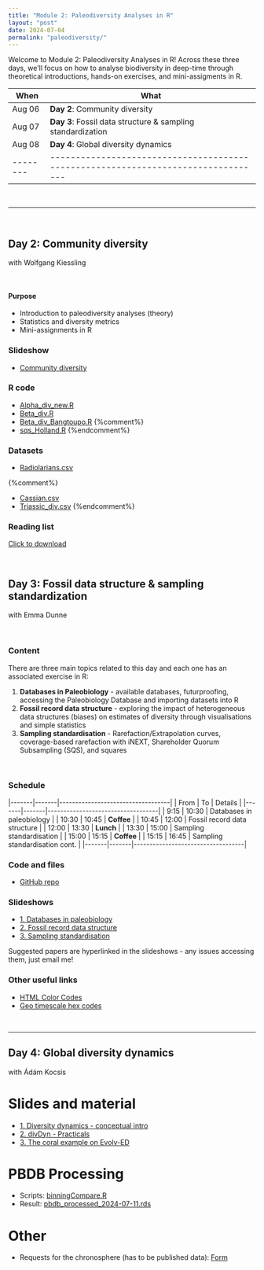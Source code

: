 ```yaml
---
title: "Module 2: Paleodiversity Analyses in R"
layout: "post" 
date: 2024-07-04
permalink: "paleodiversity/"
---
```


Welcome to Module 2: Paleodiversity Analyses in R! Across these three days, we'll focus on how to analyse biodiversity in deep-time through theoretical introductions, hands-on exercises, and mini-assigments in R. 


| When   | What                                                                            |
|--------|---------------------------------------------------------------------------------|
| Aug 06 | **Day 2**: Community diversity                                                  |
| Aug 07 | **Day 3**: Fossil data structure & sampling standardization                     |
| Aug 08 | **Day 4**: Global diversity dynamics                                            |
|--------|---------------------------------------------------------------------------------|

<br>

- - -

<br>

## Day 2: Community diversity
with Wolfgang Kiessling

<br>

#### Purpose
- Introduction to paleodiversity analyses (theory)
- Statistics and diversity metrics
- Mini-assignments in R


### Slideshow
- [Community diversity]({{site.baseurl}}/data/paleodiversity/Day2_Wolfgang/CommunityDiversity2024.pptx)

### R code
- [Alpha_div_new.R]({{site.baseurl}}/data/paleodiversity/Day2_Wolfgang/Alpha_div_new.R)
- [Beta_div.R]({{site.baseurl}}/data/paleodiversity/Day2_Wolfgang/Beta_div.R)
- [Beta_div_Bangtoupo.R]({{site.baseurl}}/data/paleodiversity/Day2_Wolfgang/Beta_div_Bangtoupo.R)
{%comment%}
- [sqs_Holland.R]({{site.baseurl}}/data/paleodiversity/sqs_Holland.R)
{%endcomment%}


### Datasets
- [Radiolarians.csv]({{site.baseurl}}/data/paleodiversity/Day2_Wolfgang/Radiolarians.csv)

{%comment%}
- [Cassian.csv]({{site.baseurl}}/data/paleodiversity/Cassian.csv)
- [Triassic_div.csv]({{site.baseurl}}/data/paleodiversity/Triassic_div.csv)
{%endcomment%}


### Reading list
[Click to download]({{site.baseurl}}/data/paleodiversity/Day2_Wolfgang/ReadingList_Kiessling.docx)

<br>


## Day 3: Fossil data structure & sampling standardization
with Emma Dunne

<br>

### Content

There are three main topics related to this day and each one has an associated exercise in R:

1. **Databases in Paleobiology** - available databases, futurproofing, accessing the Paleobiology Database and importing datasets into R
2. **Fossil record data structure** - exploring the impact of heterogeneous data structures (biases) on estimates of diversity through visualisations and simple statistics
3. **Sampling standardisation** - Rarefaction/Extrapolation curves, coverage-based rarefaction with iNEXT, Shareholder Quorum Subsampling (SQS), and squares

<br>

### Schedule

|-------|-------|-----------------------------------|
| From  | To    | Details                           |
|-------|-------|-----------------------------------|
| 9:15  | 10:30 | Databases in paleobiology         |
| 10:30 | 10:45 | **Coffee**                        |
| 10:45 | 12:00 | Fossil record data structure      |
| 12:00 | 13:30 | **Lunch**                         |
| 13:30 | 15:00 | Sampling standardisation          |
| 15:00 | 15:15 | **Coffee**                        |
| 15:15 | 16:45 | Sampling standardisation cont.    |
|-------|-------|-----------------------------------|

### Code and files
- [GitHub repo](https://github.com/emmadunne/APW_2024)

### Slideshows
- [1. Databases in paleobiology]({{site.baseurl}}/data/paleodiversity/Day3_Emma/01_Databases.pdf)
- [2. Fossil record data structure]({{site.baseurl}}/data/paleodiversity/Day3_Emma/02_Fossil_data.pdf)
- [3. Sampling standardisation]({{site.baseurl}}/data/paleodiversity/Day3_Emma/03_Sampling_standardisation.pdf)

Suggested papers are hyperlinked in the slideshows - any issues accessing them, just email me!

### Other useful links
- [HTML Color Codes](https://htmlcolorcodes.com/)
- [Geo timescale hex codes](https://github.com/crimeacs/Geochronological_Colors/blob/master/Geochronological_scale_HEX.pdf)


<br>


- - -

## Day 4: Global diversity dynamics 
with Ádám Kocsis

# Slides and material
- [1. Diversity dynamics - conceptual intro]({{site.baseurl}}/data/paleodiversity/Day4_Adam/2023-08-25_divDyn_basics.pdf)
- [2. divDyn - Practicals]({{site.baseurl}}/data/paleodiversity/Day4_Adam/divDyn_apw2023.html)
- [3. The coral example on Evolv-ED](https://evolv-ed.net//articles/2023-06-16_corals_divdyn-2.html)


# PBDB Processing
- Scripts: [binningCompare.R]({{site.baseurl}}/data/paleodiversity/Day4_Adam/binningCompare.R)
- Result: [pbdb_processed_2024-07-11.rds](https://www.dropbox.com/scl/fi/h5uw1g8nqrqc0se8f6tjf/pbdb_processed_2024-07-11.rds?rlkey=el5kcxoyhmriccwmykhoa8lcn&st=rni6x0kn&dl=1)

# Other
- Requests for the chronosphere (has to be published data): [Form](https://docs.google.com/forms/d/17C85afiCZfAhD83089yOsBzg8mhJz41frQhjz_tNuuc)

